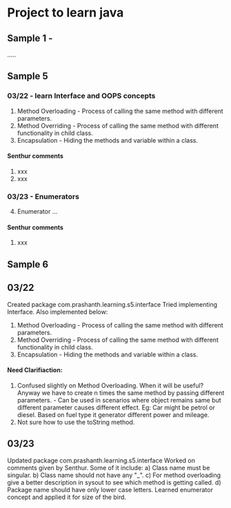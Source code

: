 # Project to learn java

## Sample 1 - 
.....

## Sample 5

### 03/22 - learn Interface and OOPS concepts

1) Method Overloading - Process of calling the same method with different parameters.
2) Method Overriding - Process of calling the same method with different functionality in child class.
3) Encapsulation - Hiding the methods and variable within a class.

#### Senthur comments
1. xxx
2. xxx

### 03/23 - Enumerators
4) Enumerator
...

#### Senthur comments
1. xxx


## Sample 6


## 03/22
Created package com.prashanth.learning.s5.interface
Tried implementing Interface. Also implemented below:
1) Method Overloading - Process of calling the same method with different parameters.
2) Method Overriding - Process of calling the same method with different functionality in child class.
3) Encapsulation - Hiding the methods and variable within a class.

#### Need Clarifiaction:
1) Confused slightly on Method Overloading. When it will be useful? Anyway we have to create n times the same method by passing different parameters. - Can be used in scenarios where object remains same but different parameter causes different effect. Eg: Car might be petrol or diesel. Based on fuel type it generator different power and mileage.
2) Not sure how to use the toString method.

## 03/23
Updated package com.prashanth.learning.s5.interface
Worked on comments given by Senthur. Some of it include:
a) Class name must be singular.
b) Class name should not have any "_".
c) For method overloading give a better description in sysout to see which method is getting called.
d) Package name should have only lower case letters.
Learned enumerator concept and applied it for size of the bird.
